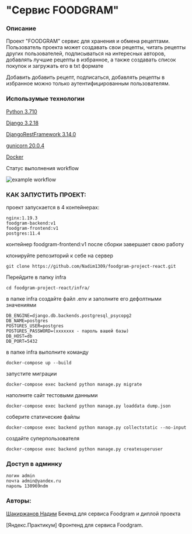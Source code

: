 # "Сервис FOODGRAM"


### Описание
Проект "FOODGRAM" сервис для хранения и обмена рецептами. Пользователь проекта может создавать свои рецепты, читать рецепты других пользователей, подписываться на интересных авторов, добавлять лучшие рецепты в избранное, а также создавать список покупок и загружать его в txt формате

Добавить добавить рецепт, подписаться, добавлять рецепты в избранное можно только аутентифицированным пользователям.


### Использумые технологии

[Python 3.710](https://docs.python.org/3.10/whatsnew/3.10.html)

[Django 3.2.18](https://docs.djangoproject.com/en/4.1/releases/3.2.186/)

[DjangoRestFramework 3.14.0](https://www.django-rest-framework.org/community/release-notes/)

[gunicorn 20.0.4](https://docs.gunicorn.org/en/stable/)

[Docker](https://docs.docker.com/)



[Работающий проект доступен по адресу]: (http://nadim13.hopto.org)


Статус выполнения workflow

![example workflow](https://github.com/nadim1309/foodgram-project-react/actions/workflows/foodgram.yml/badge.svg)


### КАК ЗАПУСТИТЬ ПРОЕКТ:

проект запускается в 4 контейнерах:

```
nginx:1.19.3
foodgram-backend:v1
foodgram-frontend:v1
postgres:11.4
```
контейнер foodgram-frontend:v1 после сборки завершает свою работу

клонируйте репозиторий к себе на сервер

```
git clone https://github.com/Nadim1309/foodgram-project-react.git
```
Перейдите в папку infra

```
cd foodgram-project-react/infra/

```

в папке infra создайте файл .env и заполните его дефолтными значениями
```
DB_ENGINE=django.db.backends.postgresql_psycopg2
DB_NAME=postgres
POSTGRES_USER=postgres
POSTGRES_PASSWORD=(xxxxxxx - пароль вашей базы)
DB_HOST=db
DB_PORT=5432
```

в папке infra выполните команду

```
docker-compose up --build
```

запустите миграции
```
docker-compose exec backend python manage.py migrate 
```

наполните сайт тестовыми данными
```
docker-compose exec backend python manage.py loaddata dump.json
```
соберите статические файлы
```
docker-compose exec backend python manage.py collectstatic --no-input 
```
создайте суперпользователя
```
docker-compose exec backend python manage.py createsuperuser 
```

### Доступ в админку

```
логин admin
почта admin@yandex.ru
пароль 130969ndm
```

### Авторы:

[Шакиржанов Надим](https://github.com/Nadim1309) Бекенд для сервиса Foodgram и диплой проекта

[Яндекс.Практикум] Фронтенд для сервиса Foodgram.
